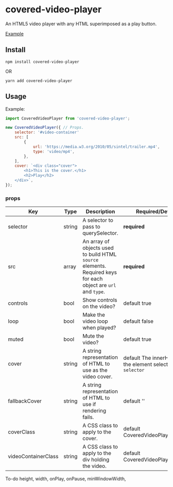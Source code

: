 # covered-video-player

An HTML5 video player with any HTML superimposed as a play button.

[Example](https://johnwatkins0.github.io/covered-video-player/example/)

## Install

```
npm install covered-video-player
```

OR

```
yarn add covered-video-player
```

## Usage

Example:

```Javascript
import CoveredVideoPlayer from 'covered-video-player';

new CoveredVideoPlayer({ // Props.
	selector: '#video-container'
	src: [
		{
			url: 'https://media.w3.org/2010/05/sintel/trailer.mp4',
			type: 'video/mp4',
		},
	],
	cover: `<div class="cover">
		<h1>This is the cover.</h1>
		<h2>Play</h2>
	</div>`,
});
```

### props

| Key                 | Type   | Description                                                                                                   | Required/Default                                            |
| ------------------- | ------ | ------------------------------------------------------------------------------------------------------------- | ----------------------------------------------------------- |
| selector            | string | A selector to pass to querySelector.                                                                          | **required**                                                |
| src                 | array  | An array of objects used to build HTML `source` elements. Required keys for each object are `url` and `type`. | **required**                                                |
| controls            | bool   | Show controls on the video?                                                                                   | default true                                                |
| loop                | bool   | Make the video loop when played?                                                                              | default false                                               |
| muted               | bool   | Mute the video?                                                                                               | default true                                                |
| cover               | string | A string representation of HTML to use as the video cover.                                                    | default The innerHTML of the element selected by `selector` |
| fallbackCover       | string | A string representation of HTML to use if rendering fails.                                                    | default ''                                                  |
| coverClass          | string | A CSS class to apply to the cover.                                                                            | default CoveredVideoPlayer\_\_cover                         |
| videoContainerClass | string | A CSS class to apply to the div holding the video.                                                            | default CoveredVideoPlayer\_\_video                         |

To-do
height,
width,
onPlay,
onPause,
minWindowWidth,
